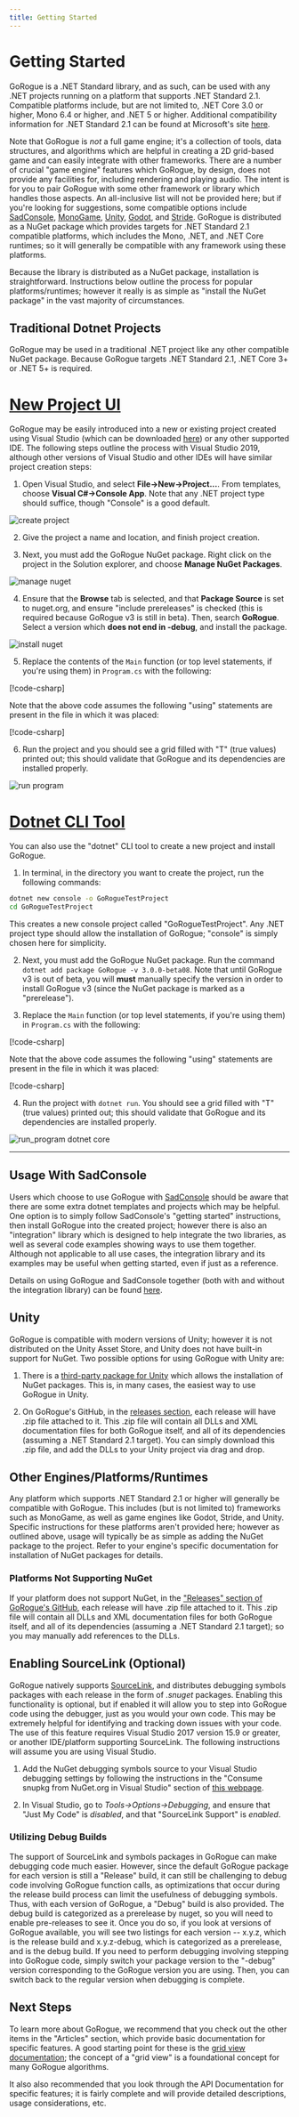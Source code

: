 ```yaml
---
title: Getting Started
---
```


# Getting Started
GoRogue is a .NET Standard library, and as such, can be used with any .NET projects running on a platform that supports .NET Standard 2.1.  Compatible platforms include, but are not limited to, .NET Core 3.0 or higher, Mono 6.4 or higher, and .NET 5 or higher.  Additional compatibility information for .NET Standard 2.1 can be found at Microsoft's site [here](https://docs.microsoft.com/en-us/dotnet/standard/net-standard).

Note that GoRogue is _not_ a full game engine; it's a collection of tools, data structures, and algorithms which are helpful in creating a 2D grid-based game and can easily integrate with other frameworks.  There are a number of crucial "game engine" features which GoRogue, by design, does not provide any facilities for, including rendering and playing audio.  The intent is for you to pair GoRogue with some other framework or library which handles those aspects.  An all-inclusive list will not be provided here; but if you're looking for suggestions, some compatible options include [SadConsole](), [MonoGame](https://www.monogame.net/), [Unity](https://unity.com/), [Godot](https://godotengine.org/), and [Stride](https://www.stride3d.net/).  GoRogue is distributed as a NuGet package which provides targets for .NET Standard 2.1 compatible platforms, which includes the Mono, .NET, and .NET Core runtimes; so it will generally be compatible with any framework using these platforms.

Because the library is distributed as a NuGet package, installation is straightforward.  Instructions below outline the process for popular platforms/runtimes; however it really is as simple as "install the NuGet package" in the vast majority of circumstances.

## Traditional Dotnet Projects
GoRogue may be used in a traditional .NET project like any other compatible NuGet package.  Because GoRogue targets .NET Standard 2.1, .NET Core 3+ or .NET 5+ is required.

# [New Project UI](#tab/tabid-new-project-ui)
GoRogue may be easily introduced into a new or existing project created using Visual Studio (which can be downloaded [here](https://www.visualstudio.com/downloads/)) or any other supported IDE.  The following steps outline the process with Visual Studio 2019, although other versions of Visual Studio and other IDEs will have similar project creation steps:
1. Open Visual Studio, and select **File->New->Project...**.  From templates, choose **Visual C#->Console App**.  Note that any .NET project type should suffice, though "Console" is a good default.

![create project](~/images/getting_started/ide_project/1_Core_Create_Project.PNG)

2. Give the project a name and location, and finish project creation.

3. Next, you must add the GoRogue NuGet package.  Right click on the project in the Solution explorer, and choose **Manage NuGet Packages**.

![manage nuget](~/images/getting_started/ide_project/2_Manage_Nuget.PNG)

4. Ensure that the **Browse** tab is selected, and that **Package Source** is set to nuget.org, and ensure "include prereleases" is checked (this is required because GoRogue v3 is still in beta).  Then, search **GoRogue**.  Select a version which **does not end in -debug**, and install the package.

![install nuget](~/images/getting_started/ide_project/3_Install_Nuget.PNG)

5. Replace the contents of the `Main` function (or top level statements, if you're using them) in `Program.cs` with the following:

[!code-csharp[](../../GoRogue.Snippets/GettingStarted.cs#ExampleMainFunction)]

Note that the above code assumes the following "using" statements are present in the file in which it was placed:

[!code-csharp[](../../GoRogue.Snippets/GettingStarted.cs#RequiredIncludes)]

6. Run the project and you should see a grid filled with "T" (true values) printed out; this should validate that GoRogue and its dependencies are installed properly.

![run program](~/images/getting_started/ide_project/4_Run_Program.PNG)

# [Dotnet CLI Tool](#tab/tabid-dotnet-cli)
You can also use the "dotnet" CLI tool to create a new project and install GoRogue.

1. In terminal, in the directory you want to create the project, run the following commands:

```bash
dotnet new console -o GoRogueTestProject
cd GoRogueTestProject
```

This creates a new console project called "GoRogueTestProject".  Any .NET project type should allow the installation of GoRogue; "console" is simply chosen here for simplicity.

2. Next, you must add the GoRogue NuGet package.  Run the command `dotnet add package GoRogue -v 3.0.0-beta08`.  Note that until GoRogue v3 is out of beta, you will **must** manually specify the version in order to install GoRogue v3 (since the NuGet package is marked as a "prerelease").

3. Replace the `Main` function (or top level statements, if you're using them) in `Program.cs` with the following:

[!code-csharp[](../../GoRogue.Snippets/GettingStarted.cs#ExampleMainFunction)]

Note that the above code assumes the following "using" statements are present in the file in which it was placed:

[!code-csharp[](../../GoRogue.Snippets/GettingStarted.cs#RequiredIncludes)]

4. Run the project with `dotnet run`.  You should see a grid filled with "T" (true values) printed out; this should validate that GoRogue and its dependencies are installed properly.

![run_program dotnet core](~/images/getting_started/dotnet_cli_project/4_Core_Run_Program.PNG)
***

## Usage With SadConsole
Users which choose to use GoRogue with [SadConsole](https://sadconsole.com/) should be aware that there are some extra dotnet templates and projects which may be helpful.  One option is to simply follow SadConsole's "getting started" instructions, then install GoRogue into the created project; however there is also an "integration" library which is designed to help integrate the two libraries, as well as several code examples showing ways to use them together.  Although not applicable to all use cases, the integration library and its examples may be useful when getting started, even if just as a reference.

Details on using GoRogue and SadConsole together (both with and without the integration library) can be found [here](https://github.com/Chris3606/SadConsole_RogueLike_Info).

## Unity
GoRogue is compatible with modern versions of Unity; however it is not distributed on the Unity Asset Store, and Unity does not have built-in support for NuGet.  Two possible options for using GoRogue with Unity are:

1. There is a [third-party package for Unity](https://github.com/GlitchEnzo/NuGetForUnity) which allows the installation of NuGet packages.  This is, in many cases, the easiest way to use GoRogue in Unity.

2. On GoRogue's GitHub, in the [releases section](https://github.com/Chris3606/GoRogue/releases), each release will have .zip file attached to it.  This .zip file will contain all DLLs and XML documentation files for both GoRogue itself, and all of its dependencies (assuming a .NET Standard 2.1 target).  You can simply download this .zip file, and add the DLLs to your Unity project via drag and drop.

## Other Engines/Platforms/Runtimes
Any platform which supports .NET Standard 2.1 or higher will generally be compatible with GoRogue.  This includes (but is not limited to) frameworks such as MonoGame, as well as game engines like Godot, Stride, and Unity.  Specific instructions for these platforms aren't provided here; however as outlined above, usage will typically be as simple as adding the NuGet package to the project.  Refer to your engine's specific documentation for installation of NuGet packages for details.

### Platforms Not Supporting NuGet
If your platform does not support NuGet, in the ["Releases" section of GoRogue's GitHub](https://github.com/Chris3606/GoRogue/releases), each release will have .zip file attached to it.  This .zip file will contain all DLLs and XML documentation files for both GoRogue itself, and all of its dependencies (assuming a .NET Standard 2.1 target); so you may manually add references to the DLLs.

## Enabling SourceLink (Optional)
GoRogue natively supports [SourceLink](https://github.com/dotnet/sourcelink), and distributes debugging symbols packages with each release in the form of _.snuget_ packages.  Enabling this functionality is optional, but if enabled it will allow you to step into GoRogue code using the debugger, just as you would your own code.  This may be extremely helpful for identifying and tracking down issues with your code.  The use of this feature requires Visual Studio 2017 version 15.9 or greater, or another IDE/platform supporting SourceLink.  The following instructions will assume you are using Visual Studio.

1. Add the NuGet debugging symbols source to your Visual Studio debugging settings by following the instructions in the "Consume snupkg from NuGet.org in Visual Studio" section of [this webpage](https://blog.nuget.org/20181116/Improved-debugging-experience-with-the-NuGet-org-symbol-server-and-snupkg.html).

2. In Visual Studio, go to _Tools->Options->Debugging_, and ensure that "Just My Code" is _disabled_, and that "SourceLink Support" is _enabled_.

###  Utilizing Debug Builds
The support of SourceLink and symbols packages in GoRogue can make debugging code much easier.  However, since the default GoRogue package for each version is still a "Release" build, it can still be challenging to debug code involving GoRogue function calls, as optimizations that occur during the release build process can limit the usefulness of debugging symbols.  Thus, with each version of GoRogue, a "Debug" build is also provided. The debug build is categorized as a prerelease by nuget, so you will need to enable pre-releases to see it.  Once you do so, if you look at versions of GoRogue available, you will see two listings for each version -- x.y.z, which is the release build and x.y.z-debug, which is categorized as a prerelease, and is the debug build.  If you need to perform debugging involving stepping into GoRogue code, simply switch your package version to the "-debug" version corresponding to the GoRogue version you are using.  Then, you can switch back to the regular version when debugging is complete.

## Next Steps
To learn more about GoRogue, we recommend that you check out the other items in the "Articles" section, which provide basic documentation for specific features.  A good starting point for these is the [grid view documentation](~/articles/howtos/grid-view-concepts.md); the concept of a "grid view" is a foundational concept for many GoRogue algorithms.

It also also recommended that you look through the API Documentation for specific features; it is fairly complete and will provide detailed descriptions, usage considerations, etc.